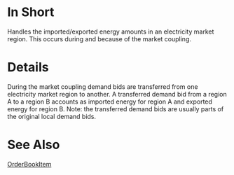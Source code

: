 # In Short
Handles the imported/exported energy amounts in an electricity market region. This occurs during and because of the market coupling.


# Details
During the market coupling demand bids are transferred from one electricity market region to another. A transferred demand bid from a region A to a region B accounts as imported energy for region A and exported energy for region B. Note: the transferred demand bids are usually parts of the original local demand bids.

# See Also
[OrderBookItem](https://gitlab.com/dlr-ve/esy/amiris/amiris/-/wikis/Classes/Modules/OrderBookItem)
